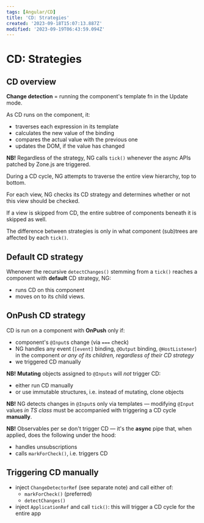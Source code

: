 ```yaml
---
tags: [Angular/CD]
title: 'CD: Strategies'
created: '2023-09-18T15:07:13.887Z'
modified: '2023-09-19T06:43:59.094Z'
---
```


# CD: Strategies


## CD overview

**Change detection** = running the component's template fn in the Update mode.

As CD runs on the component, it:
- traverses each expression in its template
- calculates the new value of the binding
- compares the actual value with the previous one
- updates the DOM, if the value has changed

**NB!** Regardless of the strategy, NG calls `tick()` whenever the async APIs patched by Zone.js are triggered.  

During a CD cycle, NG attempts to traverse the entire view hierarchy, top to bottom.

For each view, NG checks its CD strategy and determines whether or not this view should be checked.

If a view is skipped from CD, the entire subtree of components beneath it is skipped as well.

The difference between strategies is only in what component (sub)trees are affected by each `tick()`.


## Default CD strategy

Whenever the recursive `detectChanges()` stemming from a `tick()` reaches a component with **default** CD strategy, NG:
- runs CD on this component
- moves on to its child views.


## OnPush CD strategy

CD is run on a component with **OnPush** only if:
- component's `@Input`s change (via `===` check)
- NG handles any event (`[event]` binding, `@Output` binding, `@HostListener`) in the component _or any of its children, regardless of their CD strategy_
- we triggered CD manually

**NB!** **Mutating** objects assigned to `@Inputs` will _not_ trigger CD:
- either run CD manually
- or use immutable structures, i.e. instead of mutating, clone objects

**NB!** NG detects changes in `@Input`s only via templates &mdash; modifying `@Input` values _in TS class_ must be accompanied with triggering a CD cycle **manually**.

**NB!** Observables per se don't trigger CD &mdash; it's the **async** pipe that, when applied, does the following under the hood:
- handles unsubscriptions
- calls `markForCheck()`, i.e. triggers CD


## Triggering CD manually

- inject `ChangeDetectorRef` (see separate note) and call either of:
  - `markForCheck()` (preferred)
  - `detectChanges()`
- inject `ApplicationRef` and call `tick()`: this will trigger a CD cycle for the entire app



